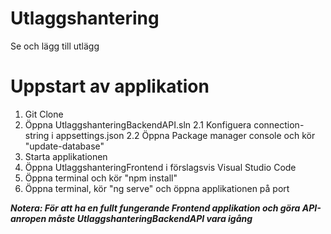 # Utlaggshantering
Se och lägg till utlägg 

# Uppstart av applikation
  1. Git Clone <url> 
  2. Öppna UtlaggshanteringBackendAPI.sln
    2.1 Konfiguera connection-string i appsettings.json
    2.2 Öppna Package manager console och kör "update-database"
  3. Starta applikationen
  4. Öppna UtlaggshanteringFrontend i förslagsvis Visual Studio Code
  5. Öppna terminal och kör "npm install"
  6. Öppna terminal, kör "ng serve" och öppna applikationen på port
 
***Notera: För att ha en fullt fungerande Frontend applikation och göra API-anropen måste UtlaggshanteringBackendAPI vara igång***
  
